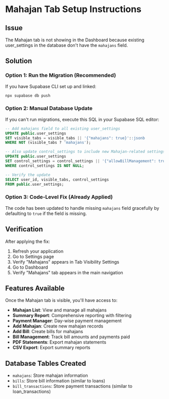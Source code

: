 # Mahajan Tab Setup Instructions

## Issue
The Mahajan tab is not showing in the Dashboard because existing user_settings in the database don't have the `mahajans` field.

## Solution

### Option 1: Run the Migration (Recommended)
If you have Supabase CLI set up and linked:

```bash
npx supabase db push
```

### Option 2: Manual Database Update
If you can't run migrations, execute this SQL in your Supabase SQL editor:

```sql
-- Add mahajans field to all existing user_settings
UPDATE public.user_settings 
SET visible_tabs = visible_tabs || '{"mahajans": true}'::jsonb
WHERE NOT (visible_tabs ? 'mahajans');

-- Also update control_settings to include new Mahajan-related settings
UPDATE public.user_settings 
SET control_settings = control_settings || '{"allowBillManagement": true, "allowMahajanDeletion": true}'::jsonb
WHERE control_settings IS NOT NULL;

-- Verify the update
SELECT user_id, visible_tabs, control_settings 
FROM public.user_settings;
```

### Option 3: Code-Level Fix (Already Applied)
The code has been updated to handle missing `mahajans` field gracefully by defaulting to `true` if the field is missing.

## Verification
After applying the fix:

1. Refresh your application
2. Go to Settings page
3. Verify "Mahajans" appears in Tab Visibility Settings
4. Go to Dashboard
5. Verify "Mahajans" tab appears in the main navigation

## Features Available
Once the Mahajan tab is visible, you'll have access to:

- **Mahajan List**: View and manage all mahajans
- **Summary Report**: Comprehensive reporting with filtering
- **Payment Manager**: Day-wise payment management
- **Add Mahajan**: Create new mahajan records
- **Add Bill**: Create bills for mahajans
- **Bill Management**: Track bill amounts and payments paid
- **PDF Statements**: Export mahajan statements
- **CSV Export**: Export summary reports

## Database Tables Created
- `mahajans`: Store mahajan information
- `bills`: Store bill information (similar to loans)
- `bill_transactions`: Store payment transactions (similar to loan_transactions)
